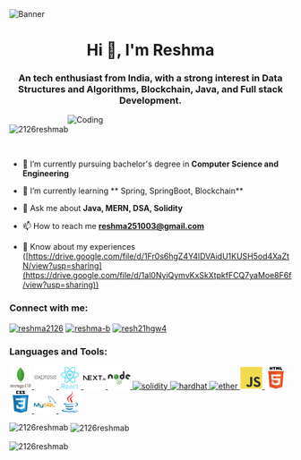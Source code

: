 <img src="https://i.pinimg.com/originals/d4/81/f3/d481f3c72e283309071f79e01b05c06d.gif" alt="Banner" width="100%" height="250">

<h1 align="center">Hi 👋, I'm Reshma</h1>
<h3 align="center">An tech enthusiast from India, with a strong interest in Data Structures and Algorithms, Blockchain, Java, and Full stack Development.</h3>
<img align="right" alt="Coding" width="400" src="https://user-images.githubusercontent.com/59734313/157189039-c09b3e38-9f42-42c0-ab54-14f1574190a7.gif">

<p align="left"> <img src="https://komarev.com/ghpvc/?username=2126reshmab&label=Profile%20views&color=0e75b6&style=flat" alt="2126reshmab" /> </p>

<p align="left"> <a href="https://twitter.com/" target="blank"><img src="https://img.shields.io/twitter/follow/?logo=twitter&style=for-the-badge" alt="" /></a> </p>

- 🔭 I’m currently pursuing bachelor's degree in **Computer Science and Engineering**

- 🌱 I’m currently learning ** Spring, SpringBoot, Blockchain**

- 💬 Ask me about **Java, MERN, DSA, Solidity**

- 📫 How to reach me **reshma251003@gmail.com**

- 📄 Know about my experiences ([https://drive.google.com/file/d/1Fr0s6hgZ4Y4lDVAidU1KUSH5od4XaZtN/view?usp=sharing](https://drive.google.com/file/d/1al0NyiQymvKxSkXtpkfFCQ7yaMoe8F6f/view?usp=sharing))

<h3 align="left">Connect with me:</h3>
<p align="left">
<a href="https://linkedin.com/in/reshma2126" target="blank"><img align="center" src="https://raw.githubusercontent.com/rahuldkjain/github-profile-readme-generator/master/src/images/icons/Social/linked-in-alt.svg" alt="reshma2126" height="30" width="40" /></a>
<a href="https://www.leetcode.com/reshma-b" target="blank"><img align="center" src="https://raw.githubusercontent.com/rahuldkjain/github-profile-readme-generator/master/src/images/icons/Social/leet-code.svg" alt="reshma-b" height="30" width="40" /></a>
<a href="https://auth.geeksforgeeks.org/user/resh21hgw4" target="blank"><img align="center" src="https://raw.githubusercontent.com/rahuldkjain/github-profile-readme-generator/master/src/images/icons/Social/geeks-for-geeks.svg" alt="resh21hgw4" height="30" width="40" /></a>
</p>

<h3 align="left">Languages and Tools:</h3>
<p align="left">
  <a href="https://www.mongodb.com/" target="_blank" rel="noreferrer">
    <img src="https://raw.githubusercontent.com/devicons/devicon/master/icons/mongodb/mongodb-original-wordmark.svg" alt="mongodb" width="40" height="40" />
  </a>
  <a href="https://expressjs.com" target="_blank" rel="noreferrer">
    <img src="https://raw.githubusercontent.com/devicons/devicon/master/icons/express/express-original-wordmark.svg" alt="express" width="40" height="40" />
  </a>
  <a href="https://reactjs.org/" target="_blank" rel="noreferrer">
    <img src="https://raw.githubusercontent.com/devicons/devicon/master/icons/react/react-original-wordmark.svg" alt="react" width="40" height="40" />
  </a>
  <a href="https://nextjs.org/" target="_blank" rel="noreferrer">
    <img src="https://raw.githubusercontent.com/devicons/devicon/master/icons/nextjs/nextjs-original-wordmark.svg" alt="next" width="40" height="40" />
  </a>
  <a href="https://nodejs.org/" target="_blank" rel="noreferrer">
    <img src="https://raw.githubusercontent.com/devicons/devicon/master/icons/nodejs/nodejs-original-wordmark.svg" alt="node" width="40" height="40" />
  </a>
  <a href="https://soliditylang.org/" target="_blank" rel="noreferrer">
    <img src="https://raw.githubusercontent.com/ethereum/solidity/develop/docs/logo.svg" alt="solidity" width="40" height="40" />
  </a>
  <a href="https://hardhat.org/" target="_blank" rel="noreferrer">
    <img src="https://hardhat.org/favicon.ico" alt="hardhat" width="40" height="40" />
  </a>
  <a href="https://ethereum.org/en/" target="_blank" rel="noreferrer">
    <img src="https://cryptologos.cc/logos/ethereum-eth-logo.svg" alt="ether" width="40" height="40" />
  </a>
  <a href="https://developer.mozilla.org/en-US/docs/Web/JavaScript" target="_blank" rel="noreferrer">
    <img src="https://raw.githubusercontent.com/devicons/devicon/master/icons/javascript/javascript-original.svg" alt="javascript" width="40" height="40" />
  </a>
  <a href="https://www.w3.org/html/" target="_blank" rel="noreferrer">
    <img src="https://raw.githubusercontent.com/devicons/devicon/master/icons/html5/html5-original-wordmark.svg" alt="html" width="40" height="40" />
  </a>
  <a href="https://www.w3schools.com/css/" target="_blank" rel="noreferrer">
    <img src="https://raw.githubusercontent.com/devicons/devicon/master/icons/css3/css3-original-wordmark.svg" alt="css" width="40" height="40" />
  </a>
  <a href="https://www.mysql.com/" target="_blank" rel="noreferrer">
    <img src="https://raw.githubusercontent.com/devicons/devicon/master/icons/mysql/mysql-original-wordmark.svg" alt="sql" width="40" height="40" />
  </a>
  <a href="https://www.java.com" target="_blank" rel="noreferrer">
    <img src="https://raw.githubusercontent.com/devicons/devicon/master/icons/java/java-original.svg" alt="java" width="40" height="40" />
  </a>
</p>


<p><img align="left" src="https://github-readme-stats.vercel.app/api/top-langs?username=2126reshmab&show_icons=true&locale=en&layout=compact" alt="2126reshmab" /></p>

<p>&nbsp;<img align="center" src="https://github-readme-stats.vercel.app/api?username=2126reshmab&show_icons=true&locale=en" alt="2126reshmab" /></p>

<p><img align="center" src="https://github-readme-streak-stats.herokuapp.com/?user=2126reshmab&" alt="2126reshmab" /></p>
